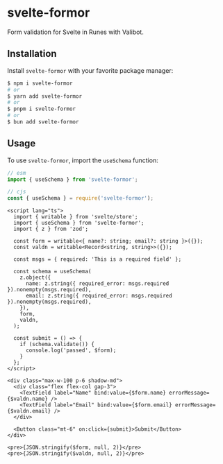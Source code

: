 # svelte-formor

Form validation for Svelte in Runes with Valibot.

## Installation

Install `svelte-formor` with your favorite package manager:

```sh
$ npm i svelte-formor
# or
$ yarn add svelte-formor
# or
$ pnpm i svelte-formor
# or
$ bun add svelte-formor
```

## Usage

To use `svelte-formor`, import the `useSchema` function:

```ts
// esm
import { useSchema } from 'svelte-formor';

// cjs
const { useSchema } = require('svelte-formor');
```

```svelte
<script lang="ts">
  import { writable } from 'svelte/store';
  import { useSchema } from 'svelte-formor';
  import { z } from 'zod';

  const form = writable<{ name?: string; email?: string }>({});
  const valdn = writable<Record<string, string>>({});

  const msgs = { required: 'This is a required field' };

  const schema = useSchema(
    z.object({
      name: z.string({ required_error: msgs.required }).nonempty(msgs.required),
      email: z.string({ required_error: msgs.required }).nonempty(msgs.required),
    }),
    form,
    valdn,
  );

  const submit = () => {
    if (schema.validate()) {
      console.log('passed', $form);
    }
  };
</script>

<div class="max-w-100 p-6 shadow-md">
  <div class="flex flex-col gap-3">
    <TextField label="Name" bind:value={$form.name} errorMessage={$valdn.name} />
    <TextField label="Email" bind:value={$form.email} errorMessage={$valdn.email} />
  </div>

  <Button class="mt-6" on:click={submit}>Submit</Button>
</div>

<pre>{JSON.stringify($form, null, 2)}</pre>
<pre>{JSON.stringify($valdn, null, 2)}</pre>
```
